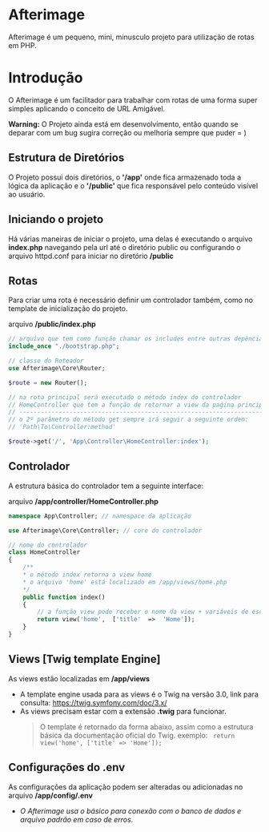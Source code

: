 # Afterimage
Afterimage é um pequeno, mini, minusculo projeto para utilização de rotas em PHP.

# Introdução
O Afterimage é um facilitador para trabalhar com rotas de uma forma super simples aplicando o conceito de URL Amigável.

**Warning:** O Projeto ainda está em desenvolvimento, então quando se deparar com um  bug sugira correção ou melhoria sempre que puder = )  


## Estrutura de Diretórios
O Projeto possui dois diretórios, o **'/app'** onde fica armazenado toda a lógica da aplicação e o **'/public'** que fica responsável pelo conteúdo visível ao usuário.
<br>
## Iniciando o projeto

Há várias maneiras de iniciar o projeto, uma delas é executando o arquivo **index.php** navegando pela url até o diretório public ou configurando o arquivo httpd.conf para iniciar no diretório **/public**

## Rotas

Para criar uma rota é necessário definir um controlador também, como no template de inicialização do projeto.
<br>

arquivo **/public/index.php**
```php
// arquivo que tem como função chamar os includes entre outras depências projeto
include_once "./bootstrap.php";

// classe do Roteador
use Afterimage\Core\Router;

$route = new Router();

// na rota principal será executado o método index do controlador 
// HomeController que tem a função de retornar a view da paǵina principal
// ----------------------------------------------------------------------
// o 2º parâmetro do método get sempre irá seguir a seguinte ordem:
// 'Path\To\Controller:method'

$route->get('/', 'App\Controller\HomeController:index');
```

## Controlador

A estrutura básica do controlador tem a seguinte interface:
<br>

arquivo **/app/controller/HomeController.php**
```php
namespace App\Controller; // namespace da aplicação

use Afterimage\Core\Controller; // core do controlador

// nome do controlador
class HomeController
{
	/**
	* o método index retorna a view home
	* o arquivo 'home' está localizado em /app/views/home.php
	*/
	public function index()
	{
		// a função view pode receber o nome da view + variáveis de escape em forma de array
		return view('home',  ['title'  =>  'Home']);
	}
}
```
## Views [Twig template Engine]

As views estão localizadas em **/app/views**

- A template engine usada para as views é o Twig na versão 3.0, link para consulta: https://twig.symfony.com/doc/3.x/
- As views precisam estar com a extensão **.twig** para funcionar.
	> O template é retornado da forma abaixo, assim como a estrutura básica da documentação oficial do Twig.
	> exemplo: ``` return view('home', ['title' => 'Home']);```

## Configurações do .env

As configurações da aplicação podem ser alteradas ou adicionadas no arquivo **/app/config/.env**

- *O Afterimage usa o básico para conexão com o banco de dados e arquivo padrão em caso de erros.*